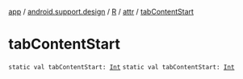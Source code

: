[app](../../../index.md) / [android.support.design](../../index.md) / [R](../index.md) / [attr](index.md) / [tabContentStart](.)

# tabContentStart

`static val tabContentStart: `[`Int`](https://kotlinlang.org/api/latest/jvm/stdlib/kotlin/-int/index.html)
`static val tabContentStart: `[`Int`](https://kotlinlang.org/api/latest/jvm/stdlib/kotlin/-int/index.html)